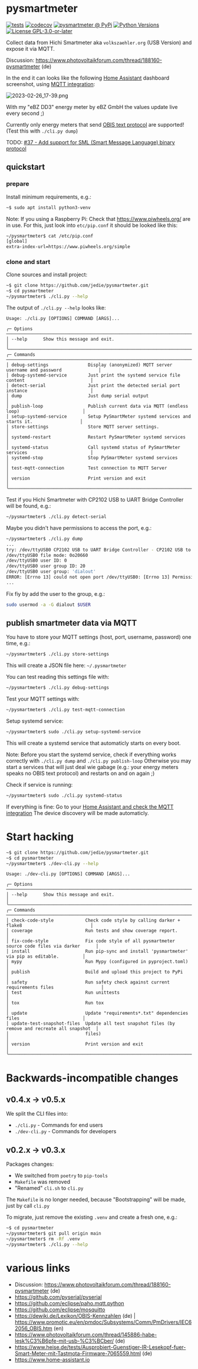 # pysmartmeter

[![tests](https://github.com/jedie/pysmartmeter/actions/workflows/tests.yml/badge.svg?branch=main)](https://github.com/jedie/pysmartmeter/actions/workflows/tests.yml)
[![codecov](https://codecov.io/github/jedie/pysmartmeter/branch/main/graph/badge.svg)](https://app.codecov.io/github/jedie/pysmartmeter)
[![pysmartmeter @ PyPi](https://img.shields.io/pypi/v/pysmartmeter?label=pysmartmeter%20%40%20PyPi)](https://pypi.org/project/pysmartmeter/)
[![Python Versions](https://img.shields.io/pypi/pyversions/pysmartmeter)](https://github.com/jedie/pysmartmeter/blob/main/pyproject.toml)
[![License GPL-3.0-or-later](https://img.shields.io/pypi/l/pysmartmeter)](https://github.com/jedie/pysmartmeter/blob/main/LICENSE)


Collect data from Hichi Smartmeter aka `volkszaehler.org` (USB Version) and expose it via MQTT.

Discussion: https://www.photovoltaikforum.com/thread/188160-pysmartmeter (de)

In the end it can looks like the following [Home Assistant](https://www.home-assistant.io/) dashboard screenshot, using [MQTT integration](https://www.home-assistant.io/integrations/mqtt):

![2023-02-26_17-39.png](https://raw.githubusercontent.com/jedie/jedie.github.io/master/screenshots/pysmartmeter/2023-02-26_17-39.png "2023-02-26_17-39.png")

With my "eBZ DD3" energy meter by eBZ GmbH the values update live every second ;)


Currently only energy meters that send [OBIS text protocol](https://wiki.volkszaehler.org/software/obis) are supported! (Test this with `./cli.py dump`)

TODO: [#37 - Add support for SML (Smart Message Language) binary protocol](https://github.com/jedie/pysmartmeter/issues/37)


## quickstart

### prepare

Install minimum requirements, e.g.:
```bash
~$ sudo apt install python3-venv
```

Note: If you using a Raspberry Pi: Check that https://www.piwheels.org/ are in use.
For this, just look into `etc/pip.conf` it should be looked like this:
```bash
~/pysmartmeter$ cat /etc/pip.conf
[global]
extra-index-url=https://www.piwheels.org/simple
```


### clone and start

Clone sources and install project:
```bash
~$ git clone https://github.com/jedie/pysmartmeter.git
~$ cd pysmartmeter
~/pysmartmeter$ ./cli.py --help
```

The output of `./cli.py --help` looks like:

[comment]: <> (✂✂✂ auto generated main help start ✂✂✂)
```
Usage: ./cli.py [OPTIONS] COMMAND [ARGS]...

╭─ Options ────────────────────────────────────────────────────────────────────────────────────────╮
│ --help      Show this message and exit.                                                          │
╰──────────────────────────────────────────────────────────────────────────────────────────────────╯
╭─ Commands ───────────────────────────────────────────────────────────────────────────────────────╮
│ debug-settings               Display (anonymized) MQTT server username and password              │
│ debug-systemd-service        Just print the systemd service file content                         │
│ detect-serial                Just print the detected serial port instance                        │
│ dump                         Just dump serial output                                             │
│ publish-loop                 Publish current data via MQTT (endless loop)                        │
│ setup-systemd-service        Setup PySmartMeter systemd services and starts it.                  │
│ store-settings               Store MQTT server settings.                                         │
│ systemd-restart              Restart PySmartMeter systemd services                               │
│ systemd-status               Call systemd status of PySmartMeter services                        │
│ systemd-stop                 Stop PySmartMeter systemd services                                  │
│ test-mqtt-connection         Test connection to MQTT Server                                      │
│ version                      Print version and exit                                              │
╰──────────────────────────────────────────────────────────────────────────────────────────────────╯
```
[comment]: <> (✂✂✂ auto generated main help end ✂✂✂)

Test if you Hichi Smartmeter with CP2102 USB to UART Bridge Controller will be found, e.g.:
```bash
~/pysmartmeter$ ./cli.py detect-serial
```

Maybe you didn't have permissions to access the port, e.g.:
```bash
~/pysmartmeter$ ./cli.py dump
...
try: /dev/ttyUSB0 CP2102 USB to UART Bridge Controller - CP2102 USB to UART Bridge Controller USB VID:PID=10C4:EA60
/dev/ttyUSB0 file mode: 0o20660
/dev/ttyUSB0 user ID: 0
/dev/ttyUSB0 user group ID: 20
/dev/ttyUSB0 user group: 'dialout'
ERROR: [Errno 13] could not open port /dev/ttyUSB0: [Errno 13] Permission denied: '/dev/ttyUSB0'
...
```

Fix fiy by add the user to the group, e.g.:
```bash
sudo usermod -a -G dialout $USER
```

## publish smartmeter data via MQTT

You have to store your MQTT settings (host, port, username, password) one time, e.g.:
```bash
~/pysmartmeter$ ./cli.py store-settings
```
This will create a JSON file here: `~/.pysmartmeter`

You can test reading this settings file with:
```bash
~/pysmartmeter$ ./cli.py debug-settings
```

Test your MQTT settings with:
```bash
~/pysmartmeter$ ./cli.py test-mqtt-connection
```

Setup systemd service:
```bash
~/pysmartmeter$ sudo ./cli.py setup-systemd-service
```
This will create a systemd service that automaticly starts on every boot.

Note: Before you start the systemd service, check if everything works correctly with `./cli.py dump` and `./cli.py publish-loop`
Otherwise you may start a services that will just deal wie gabage (e.g.: your energy meters speaks no OBIS text protocol) and restarts on and on again ;)


Check if service is running:
```bash
~/pysmartmeter$ sudo ./cli.py systemd-status
```

If everything is fine: Go to your [Home Assistant and check the MQTT integration](https://www.home-assistant.io/integrations/mqtt/)
The device discovery will be made automaticly.


# Start hacking

```bash
~$ git clone https://github.com/jedie/pysmartmeter.git
~$ cd pysmartmeter
~/pysmartmeter$ ./dev-cli.py --help
```


[comment]: <> (✂✂✂ auto generated dev help start ✂✂✂)
```
Usage: ./dev-cli.py [OPTIONS] COMMAND [ARGS]...

╭─ Options ────────────────────────────────────────────────────────────────────────────────────────╮
│ --help      Show this message and exit.                                                          │
╰──────────────────────────────────────────────────────────────────────────────────────────────────╯
╭─ Commands ───────────────────────────────────────────────────────────────────────────────────────╮
│ check-code-style            Check code style by calling darker + flake8                          │
│ coverage                    Run tests and show coverage report.                                  │
│ fix-code-style              Fix code style of all pysmartmeter source code files via darker      │
│ install                     Run pip-sync and install 'pysmartmeter' via pip as editable.         │
│ mypy                        Run Mypy (configured in pyproject.toml)                              │
│ publish                     Build and upload this project to PyPi                                │
│ safety                      Run safety check against current requirements files                  │
│ test                        Run unittests                                                        │
│ tox                         Run tox                                                              │
│ update                      Update "requirements*.txt" dependencies files                        │
│ update-test-snapshot-files  Update all test snapshot files (by remove and recreate all snapshot  │
│                             files)                                                               │
│ version                     Print version and exit                                               │
╰──────────────────────────────────────────────────────────────────────────────────────────────────╯
```
[comment]: <> (✂✂✂ auto generated dev help end ✂✂✂)


# Backwards-incompatible changes

## v0.4.x -> v0.5.x

We split the CLI files into:

* `./cli.py` - Commands for end users
* `./dev-cli.py` - Commands for developers

## v0.2.x -> v0.3.x

Packages changes:

* We switched from `poetry` to `pip-tools`
* `Makefile` was removed
* "Renamed" `cli.sh` to `cli.py`

The `Makefile` is no longer needed, because "Bootstrapping" will be made, just by call `cli.py`

To migrate, just remove the existing `.venv` and create a fresh one, e.g.:
```bash
~$ cd pysmartmeter
~/pysmartmeter$ git pull origin main
~/pysmartmeter$ rm -Rf .venv
~/pysmartmeter$ ./cli.py --help
```


# various links

* Discussion: https://www.photovoltaikforum.com/thread/188160-pysmartmeter (de)
* https://github.com/pyserial/pyserial
* https://github.com/eclipse/paho.mqtt.python
* https://github.com/eclipse/mosquitto
* https://dewiki.de/Lexikon/OBIS-Kennzahlen (de) | https://www.promotic.eu/en/pmdoc/Subsystems/Comm/PmDrivers/IEC62056_OBIS.htm (en)
* https://www.photovoltaikforum.com/thread/145886-habe-lesk%C3%B6pfe-mit-usb-%C3%BCber/ (de)
* https://www.heise.de/tests/Ausprobiert-Guenstiger-IR-Lesekopf-fuer-Smart-Meter-mit-Tastmota-Firmware-7065559.html (de)
* https://www.home-assistant.io
